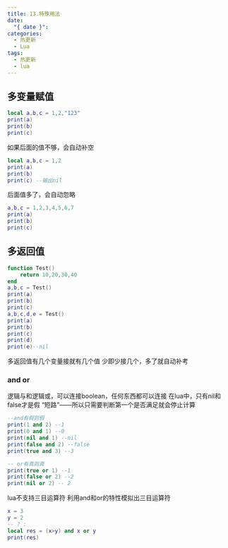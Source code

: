 ```yaml
---
title: 13.特殊用法
date:
  "{ date }": 
categories:
  - 热更新
  - Lua
tags:
  - 热更新
  - lua
---
```

## 多变量赋值
```lua
local a,b,c = 1,2,"123"
print(a)
print(b)
print(c)
```
如果后面的值不够，会自动补空
```lua
local a,b,c = 1,2
print(a)
print(b)
print(c) --输出nil 
```
后面值多了，会自动忽略
```Lua
a,b,c = 1,2,3,4,5,6,7
print(a)
print(b)
print(c)
```
## 多返回值
```lua
function Test()
	return 10,20,30,40
end
a,b,c = Test()
print(a)
print(b)
print(c)
a,b,c,d,e = Test()
print(a)
print(b)
print(c)
print(d)
print(e)--nil
```
多返回值有几个变量接就有几个值
少即少接几个，多了就自动补考
### and or
逻辑与和逻辑或，可以连接boolean，任何东西都可以连接
在lua中，只有nil和false才是假
“短路”——所以只需要判断第一个是否满足就会停止计算
```lua
--and有假则假
print(1 and 2) --1
print(0 and 1) --0
print(nil and 1) --nil
print(false and 2) --false
print(true and 3) --3

-- or有真则真
print(true or 1) --1
print(false or 2) --2
print(nil or 2) -- 2
```
lua不支持三目运算符
利用and和or的特性模拟出三目运算符
```lua
x = 3
y = 2
-- ? :
local res = (x>y) and x or y
print(res)
```
